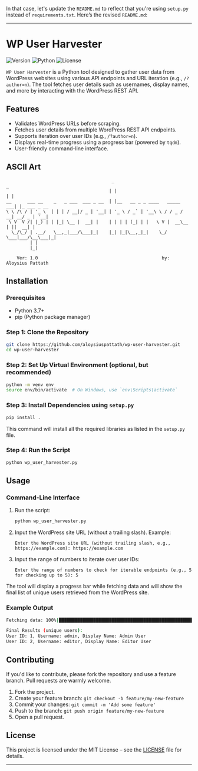 In that case, let's update the `README.md` to reflect that you're using `setup.py` instead of `requirements.txt`. Here’s the revised `README.md`:

---

# WP User Harvester

![Version](https://img.shields.io/badge/version-1.0-blue)
![Python](https://img.shields.io/badge/python-3.7%2B-green)
![License](https://img.shields.io/badge/license-MIT-green)

`WP User Harvester` is a Python tool designed to gather user data from WordPress websites using various API endpoints and URL iteration (e.g., `/?author=n`). The tool fetches user details such as usernames, display names, and more by interacting with the WordPress REST API.

## Features
- Validates WordPress URLs before scraping.
- Fetches user details from multiple WordPress REST API endpoints.
- Supports iteration over user IDs (e.g., `/?author=n`).
- Displays real-time progress using a progress bar (powered by `tqdm`).
- User-friendly command-line interface.

## ASCII Art

```
                                        _                              _            
                                       | |                            | |           
__      ___ __    _   _ ___  ___ _ __  | |__   __ _ _ ____   _____ ___| |_ ___ _ __ 
\ \ /\ / | '_ \  | | | / __|/ _ | '__| | '_ \ / _` | '__\ \ / / _ / __| __/ _ | '__|
 \ V  V /| |_) | | |_| \__ |  __| |    | | | | (_| | |   \ V |  __\__ | ||  __| |   
  \_/\_/ | .__/   \__,_|___/\___|_|    |_| |_|\__,_|_|    \_/ \___|___/\__\___|_|   
         | |                                                                        
         |_|                                                                        
   
    Ver: 1.0                                               by: Aloysius Pattath
```

## Installation

### Prerequisites
- Python 3.7+
- pip (Python package manager)

### Step 1: Clone the Repository
```bash
git clone https://github.com/aloysiuspattath/wp-user-harvester.git
cd wp-user-harvester
```

### Step 2: Set Up Virtual Environment (optional, but recommended)
```bash
python -m venv env
source env/bin/activate  # On Windows, use `env\Scripts\activate`
```

### Step 3: Install Dependencies using `setup.py`
```bash
pip install .
```

This command will install all the required libraries as listed in the `setup.py` file.

### Step 4: Run the Script
```bash
python wp_user_harvester.py
```

## Usage

### Command-Line Interface
1. Run the script:
    ```bash
    python wp_user_harvester.py
    ```

2. Input the WordPress site URL (without a trailing slash). Example:
    ```
    Enter the WordPress site URL (without trailing slash, e.g., https://example.com): https://example.com
    ```

3. Input the range of numbers to iterate over user IDs:
    ```
    Enter the range of numbers to check for iterable endpoints (e.g., 5 for checking up to 5): 5
    ```

The tool will display a progress bar while fetching data and will show the final list of unique users retrieved from the WordPress site.

### Example Output
```bash
Fetching data: 100%|███████████████████████████████████████████████████████████████████████████████████| 12/12 [00:13<00:00,  1.09s/endpoint]

Final Results (unique users):
User ID: 1, Username: admin, Display Name: Admin User
User ID: 2, Username: editor, Display Name: Editor User
```

## Contributing
If you'd like to contribute, please fork the repository and use a feature branch. Pull requests are warmly welcome.

1. Fork the project.
2. Create your feature branch: `git checkout -b feature/my-new-feature`
3. Commit your changes: `git commit -m 'Add some feature'`
4. Push to the branch: `git push origin feature/my-new-feature`
5. Open a pull request.

## License
This project is licensed under the MIT License – see the [LICENSE](LICENSE) file for details.

---

